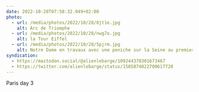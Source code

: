 ```yaml
---
date: 2022-10-28T07:58:32.049+02:00
photo:
  - url: /media/photos/2022/10/28/8jt1e.jpg
    alt: Arc de Triomphe
  - url: /media/photos/2022/10/28/nwg7o.jpg
    alt: la Tour Eiffel
  - url: /media/photos/2022/10/28/5pjrm.jpg
    alt: Notre Dame en travaux avec une peniche sur la Seine au premier plan
syndication:
  - https://mastodon.social/@alienlebarge/109244370301673467
  - https://twitter.com/alienlebarge/status/1585874022700617728
---
```

Paris day 3

